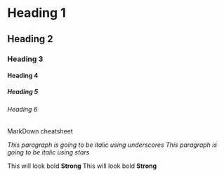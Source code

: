 <!-- Heading -->

# Heading 1
## Heading 2
### Heading 3
#### Heading 4
##### Heading 5
###### Heading 6
MarkDown cheatsheet


<!-- Italics -->
_This paragraph is going to be italic using underscores_
*This paragraph is going to be italic using stars*

<!-- Strong -->
This will look bold **Strong**
This will look bold __Strong__
